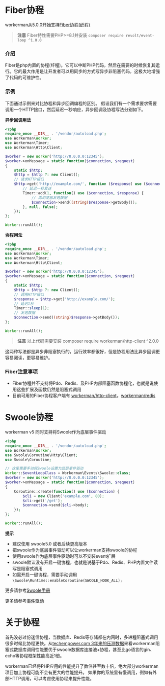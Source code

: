 # Fiber协程
workerman从5.0.0开始支持[Fiber协程(纤程)](https://www.php.net/manual/zh/language.fibers.php)

> **注意**
> Fiber特性需要PHP>=8.1并安装 `composer require revolt/event-loop ^1.0.0`

### 介绍

Fiber是php内置的协程(纤程)，它可以中断PHP代码，然后在需要的时候恢复其运行。它的最大作用是让开发者可以用同步的方式写异步非阻塞代码，这极大地增强了代码的可维护性。

### 示例
下面通过示例来对比协程和异步回调编程的区别。
假设我们有一个需求要求需要调用一个HTTP接口，然后延迟一秒响应，异步回调及协程写法分别如下。

**异步回调用法**
```php
<?php
require_once __DIR__ . '/vendor/autoload.php';
use Workerman\Worker;
use Workerman\Timer;
use Workerman\Http\Client;

$worker = new Worker('http://0.0.0.0:12345');
$worker->onMessage = static function($connection, $request)
{
    static $http;
    $http = $http ?: new Client();
    // 请求HTTP接口
    $http->get('http://example.com/', function ($response) use ($connection) {
        // 延迟一秒发送
        Timer::add(1, function() use ($connection, $response) {
            // 向浏览器发送数据
            $connection->send((string)$response->getBody());
        }, null, false);
    });
};

Worker::runAll();
```

**协程用法**
```php
<?php
require_once __DIR__ . '/vendor/autoload.php';
use Workerman\Worker;
use Workerman\Timer;
use Workerman\Http\Client;

$worker = new Worker('http://0.0.0.0:12345');
$worker->onMessage = static function($connection, $request)
{
    static $http;
    $http = $http ?: new Client();
    // 调用HTTP接口
    $response = $http->get('http://example.com/');
    // 延迟1秒
    Timer::sleep(1);
    // 发送数据
    $connection->send((string)$response->getBody());
};

Worker::runAll();
```

> **注意**
> 以上代码需要安装 composer require workerman/http-client ^2.0.0

这两种写法都是异步非阻塞执行的，运行效率都很好，但是协程用法比异步回调更容易阅读，更容易维护。


### Fiber注意事项
* Fiber协程并不支持将Pdo、Redis、及PHP内部阻塞函数协程化，也就是说使用这些扩展及函数仍然是阻塞式调用
* 目前可用的Fiber协程客户端有 [workerman/http-client](../components/workerman-http-client.md)，[workerman/redis](../components/workerman-redis.md)

# Swoole协程
workerman v5 同时支持将Swoole作为底层事件驱动


```php
<?php
require_once __DIR__ . '/vendor/autoload.php';
use Workerman\Worker;
use Swoole\Coroutine\Http\Client;
use Swoole\Coroutine;

// 这里需要手动将Swoole设置为底层事件驱动
Worker::$eventLoopClass = Workerman\Events\Swoole::class;
$worker = new Worker('http://0.0.0.0:12345');
$worker->onMessage = static function($connection, $request)
{
    Coroutine::create(function() use ($connection) {
        $cli = new Client('example.com', 80);
        $cli->get('/get');
        $connection->send($cli->body);
    });
};

Worker::runAll();
```
**提示**
* 建议使用 swoole5.0 或者后续更高版本
* 把swoole作为底层事件驱动可以让workerman支持swoole的协程
* 使用swoole作为底层事件驱动时可以不安装event扩展
* swoole默认没有开启一键协程，也就是说基于Pdo、Redis、PHP内置文件读写是阻塞式调用
* 如需开启一键协程，需要手动调用 `\Swoole\Runtime::enableCoroutine(SWOOLE_HOOK_ALL);`

更多请参考[Swoole手册](https://wiki.swoole.com/)

更多请参考[事件驱动](appendices/event.md)

# 关于协程
首先没必过份迷信协程，当数据库、Redis等存储都在内网时，多进程阻塞式调用很多时候比协程更快。从[techempower.com 3年来的压测数据](https://www.techempower.com/benchmarks/#section=data-r21&l=zik073-6bj&test=db)来看workerman阻塞式数据库调用性能要优于swoole数据库连接池+协程，甚至比go语言的gin、echo等协程框架性能高近1倍。

workerman已经将PHP应用的性能提升了数倍甚至数十倍，绝大部分workerman项目加上协程可能不会有更大的性能提升。
如果你的系统里有慢调用，例如有外部HTTP调用，可以考虑使用协程来提升性能。

